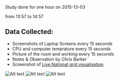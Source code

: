 Study done for one hour on 2015-13-03 

from 13:57 to 14:57

## Data Collected:

* Screenshots of Laptop Screens every 15 seconds
* CPU and computer temprature every 15 seconds
* Picture of the room and working every 15 seconds
* Notes & Observation by Chris Barker
* Screenshot of [Live National grid visualisation](http://nationalgrid.stephenmorley.org/)

![Alt text](data/img/1-thumb.jpg)
![Alt text](data/img/2-thumb.jpg)
![Alt text](data/img/5-thumb.jpg)

